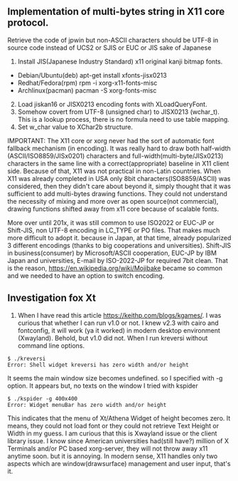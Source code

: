 ## Implementation of multi-bytes string in X11 core protocol.

Retrieve the code of jpwin but non-ASCII characters should be UTF-8 in source code instead of UCS2 or SJIS or EUC or JIS  sake of Japanese
1.  Install JIS(Japanese Industry Standard) x11 original kanji bitmap fonts.
* Debian/Ubuntu(deb) apt-get install xfonts-jisx0213
* Redhat/Fedora(rpm) rpm -i xorg-x11-fonts-misc
* Archlinux(pacman) pacman -S xorg-fonts-misc
2. Load jiskan16 or  JISX0213 encoding fonts with XLoadQueryFont.
3. Somehow covert from UTF-8 (unsigned char) to JISX0213 (wchar_t). This is a lookup process, there is no formula need to use table mapping.
4. Set w_char value to XChar2b structure.

IMPORTANT: The X11 core or xorg never had the sort of automatic font fallback mechanism (in encoding). It was really hard to draw both half-width (ASCII/ISO8859/JISx0201) characters and full-width(multi-byte/JISx0213) characters in the same line with a correct(appropriate) baseline in X11 client side. Because of that, X11 was not practical in non-Latin countries. When X11 was already completed in USA only 8bit characters(ISO8859/ASCII) was considered, then they didn't care about beyond it, simply thought that it was sufficient to add multi-bytes drawing functions. They could not understand the necessity of mixing and more over as open source(not commercial), drawing functions shifted away from x11 core because of scalable fonts.

More over until 201x, it was still common to use ISO2022 or EUC-JP or Shift-JIS, non UTF-8 encoding in LC_TYPE or PO files. That makes much more difficult to adopt it. because in Japan, at that time, already popularized 3 different encodings (thanks to big cooperations and universities). Shift-JIS in business(consumer) by Microsoft/ASCII cooperation, EUC-JP by IBM Japan and universities, E-mail by ISO-2022-JP for required 7bit clean. That is the reason, https://en.wikipedia.org/wiki/Mojibake became so common and we needed to have an option to switch encoding.

## Investigation fox Xt

1. When I have read this article https://keithp.com/blogs/kgames/. I was curious that whether I can run v1.0 or not. I knew v2.3 with cairo and fontconfig, it will work (ya it worked) in modern desktop environment (Xwayland). Behold, but v1.0 did not. When I run kreversi without command line options.
```
$ ./kreversi
Error: Shell widget kreversi has zero width and/or height
```
It seems the main window size becomes undefined. so I specified with -g option. It appears but, no texts on the window
I tried with kspider
```
$ ./kspider -g 400x400
Error: Widget menuBar has zero width and/or height
```
This indicates that the menu of Xt/Athena Widget of height becomes zero. It means, they could not load font or they could not retrieve Text Height or Width in my guess.
I am curious that this is Xwayland issue or the client library issue.
I know since American universities had(still have?) million of X Terminals and/or PC based xorg-server, they will not throw away x11 anytime soon. but it is annoying.
In modern sense, X11 handles only two aspects which are window(drawsurface) management and user input, that's it.
  